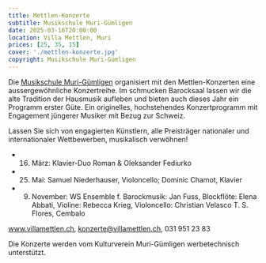 ```yaml
---
title: Mettlen-Konzerte
subtitle: Musikschule Muri-Gümligen
date: 2025-03-16T20:00:00
location: Villa Mettlen, Muri
prices: [25, 35, 15]
cover: './mettlen-konzerte.jpg'
copyright: Musikschule Muri-Gümligen
---
```


Die [Musikschule Muri-Gümligen](https://www.villamettlen.ch) organisiert mit den Mettlen-Konzerten eine aussergewöhnliche Konzertreihe. Im schmucken Barocksaal lassen wir die alte Tradition der Hausmusik aufleben und bieten auch dieses Jahr ein Programm erster Güte. Ein originelles, hochstehendes Konzertprogramm mit Engagement jüngerer Musiker mit Bezug zur Schweiz.

Lassen Sie sich von engagierten Künstlern, alle Preisträger nationaler und internationaler Wettbewerben, musikalisch verwöhnen!

- 16. März: Klavier-Duo Roman & Oleksander Fediurko
- 25. Mai: Samuel Niederhauser, Violoncello; Dominic Chamot, Klavier
- 9. November: WS Ensemble f. Barockmusik: Jan Fuss, Blockflöte: Elena Abbati, Violine: Rebecca Krieg, Violoncello: Christian Velasco T. S. Flores, Cembalo

www.villamettlen.ch, konzerte@villamettlen.ch, 031 951 23 83

Die Konzerte werden vom Kulturverein Muri-Gümligen werbetechnisch unterstützt.
